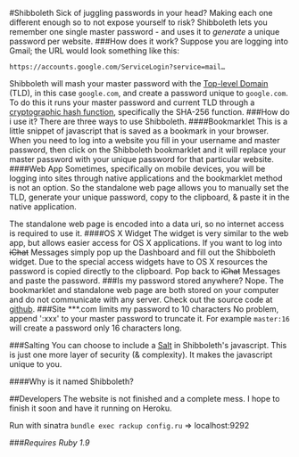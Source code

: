 #Shibboleth
Sick of juggling passwords in your head? Making each one different enough so to not expose yourself to risk? Shibboleth lets you remember one single master password - and uses it to *generate* a unique password per website.
###How does it work?
Suppose you are logging into Gmail; the URL would look something like this:

    https://accounts.google.com/ServiceLogin?service=mail…
Shibboleth will mash your master password with the [Top-level Domain](http://en.wikipedia.org/wiki/Top-level_domain) (TLD), in this case `google.com`, and create a password unique to `google.com`. To do this it runs your master password and current TLD through a [cryptographic hash function](http://en.wikipedia.org/wiki/Cryptographic_hash_function), specifically the SHA-256 function.
###How do i use it?
There are three ways to use Shibboleth.
####Bookmarklet
This is a little snippet of javascript that is saved as a bookmark in your browser. When you need to log into a website you fill in your username and master password, then click on the Shibboleth bookmarklet and it will replace your master password with your unique password for that particular website.
####Web App
Sometimes, specifically on mobile devices, you will be logging into sites through native applications and the bookmarklet method is not an option. So the standalone web page allows you to manually set the TLD, generate your unique password, copy to the clipboard, & paste it in the native application.

The standalone web page is encoded into a data uri, so no internet access is required to use it.
####OS X Widget
The widget is very similar to the web app, but allows easier access for OS X applications. If you want to log into <strike>iChat</strike> Messages simply pop up the Dashboard and fill out the Shibboleth widget. Due to the special access widgets have to OS X resources the password is copied directly to the clipboard. Pop back to <strike>iChat</strike> Messages and paste the password.
###Is my password stored anywhere?
Nope. The bookmarklet and standalone web page are both stored on your computer and do not communicate with any server. Check out the source code at [github](https://github.com/firien/shibboleth).
###Site \*\*\*.com limits my password to 10 characters
No problem, append ':xxx' to your master password to truncate it. For example `master:16` will create a password only 16 characters long.

###Salting
You can choose to include a [Salt](http://en.wikipedia.org/wiki/Salt_%28cryptography%29) in Shibboleth's javascript. This is just one more layer of security (& complexity). It makes the javascript unique to you.

####Why is it named Shibboleth?

##Developers
The website is not finished and a complete mess. I hope to finish it soon and have it running on Heroku.

Run with sinatra `bundle exec rackup config.ru` => localhost:9292

###*Requires Ruby 1.9*
